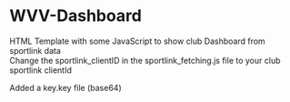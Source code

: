 # WVV-Dashboard<br/>
HTML Template with some JavaScript to show club Dashboard from sportlink data<br/>
Change the sportlink_clientID in the sportlink_fetching.js file to your club sportlink clientId

Added a key.key file (base64)
